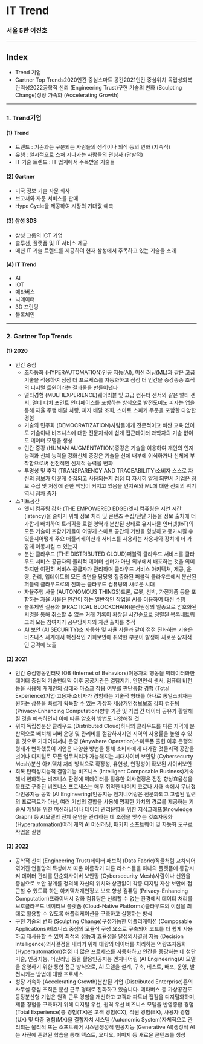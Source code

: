 # IT Trend

### 서울 5반 이진호

------

## Index

- Trend 기업
- Gartner Top Trends2020인간 중심스마트 공간2021인간 중심위치 독립성회복 탄력성2022공학적 신뢰 (Engineering Trust)구현 기술의 변화 (Sculpting Change)성장 가속화 (Accelerating Growth)

------

### 1. Trend기업

#### (1) Trend

- 트랜드 : 기존과는 구분되는 사람들의 생각이나 의식 등의 변화 (지속적)
- 유행 : 일시적으로 스쳐 지나가는 사람들의 관심사 (단발적)
- IT 기술 트렌드 : IT 업계에서 주목받을 기술들

#### (2) Gartner

- 미국 정보 기술 자문 회사
- 보고서와 자문 서비스를 판매
- Hype Cycle을 제공하여 시장의 기대값 예측

#### (3) 삼성 SDS

- 삼성 그룹의 ICT 기업
- 솔루션, 플랫폼 및 IT 서비스 제공
- 매년 IT 기술 트렌드를 제공하여 현재 삼성에서 주목하고 있는 기술을 소개

#### (4) IT Trend

- AI
- IOT
- 메타버스
- 빅데이터
- 3D 프린팅
- 블록체인

------

### 2. Gartner Top Trends

#### (1) 2020

- 인간 중심
  - 초자동화 (HYPERAUTOMATION)인공 지능(AI), 머신 러닝(ML)과 같은 고급 기술을 적용하여 점점 더 프로세스를 자동화하고 점점 더 인간을 증강종종 조직의 디지털 트윈이라는 결과물을 만들어낸다
  - 멀티경험 (MULTIEXPERIENCE)웨어러블 및 고급 컴퓨터 센서와 같은 멀티 센서, 멀티 터치 포인트 인터페이스를 포함하는 방식으로 발전도미노 피자는 앱을 통해 자율 주행 배달 차량, 피자 배달 조회, 스마트 스피커 주문을 포함한 다양한 경험
  - 기술의 민주화 (DEMOCRATIZATION)사람들에게 전문적이고 비싼 교육 없이도 기술이나 비즈니스에 대한 전문지식에 쉽게 접근데이터 과학자의 기술 없이도 데이터 모델을 생성
  - 인간 증강 (HUMAN AUGMENTATION)증강은 기술을 이용하여 개인의 인지 능력과 신체 능력을 강화신체 증강은 기술을 신체 내부에 이식하거나 신체에 부착함으로써 선천적인 신체적 능력을 변화
  - 투명성 및 추적 (TRANSPARENCY AND TRACEABILITY)소비자 스스로 자신의 정보가 어떻게 수집되고 사용되는지 점점 더 자세히 알게 되면서 기업은 정보 수집 및 저장에 관한 책임이 커지고 있음을 인지AI와 ML에 대한 신뢰의 위기 역시 점차 증가
- 스마트공간
  - 엣지 컴퓨팅 강화 (THE EMPOWERED EDGE)엣지 컴퓨팅은 지연 시간(latency)을 줄이기 위해 정보 처리 및 콘텐츠 수집/전달 기능을 정보 출처에 더 가깝게 배치하여 트래픽을 로컬 영역과 분산된 상태로 유지사물 인터넷(IoT)의 모든 기술이 포함기기들이 어떻게 스마트 공간의 기반을 형성하고 증가시킬 수 있을지어떻게 주요 애플리케이션과 서비스를 사용하는 사용자와 장치에 더 가깝게 이동시킬 수 있는지
  - 분산 클라우드 (THE DISTRIBUTED CLOUD)퍼블릭 클라우드 서비스를 클라우드 서비스 공급자의 물리적 데이터 센터가 아닌 외부에서 배포하는 것을 의미하지만 여전히 서비스 공급자가 관리하며 클라우드 서비스 아키텍처, 제공, 운영, 관리, 업데이트의 모든 측면을 담당앙 집중화된 퍼블릭 클라우드에서 분산된 퍼블릭 클라우드로의 진화는 클라우드 컴퓨팅의 새로운 시대
  - 자율주행 사물 (AUTONOMOUS THINGS)드론, 로봇, 선박, 가전제품 등을 포함하는 자율 사물은 인간이 하는 일반적인 작업을 AI를 이용하여 대신 수행
  - 블록체인 실용화 (PRACTICAL BLOCKCHAIN)분산원장의 일종으로 암호화된 서명을 통해 취소할 수 없는 거래 기록이 확장된 시간순으로 정렬된 목록네트워크의 모든 참여자가 공유당사자의 자산 출처를 추적
  - AI 보안 (AI SECURITY)초 자동화 및 자율 사물과 같이 점점 진화하는 기술은 비즈니스 세계에서 혁신적인 기회보안에 취약한 부분이 발생해 새로운 잠재적인 공격에 노출

#### (2) 2021

- 인간 중심행동인터넷 IOB (Internet of Behaviors)이용자의 행동을 빅데이터화한 데이터 중심적 기술팬데믹 이후 공공기관은 열탐지기, 안면인식 센서, 컴퓨터 비전 등을 사용해 개개인의 상태와 마스크 착용 여부를 판단통합 경험 (Total Experience)기업·고용자·소비자가 경험하는 기술적 형태를 하나로 통일소비자는 원하는 상품을 빠르게 획득할 수 있는 가상화 세상개인정보보호 강화 컴퓨팅 (Privacy-Enhancing Computation)향후 기관 및 기업 간 데이터 공유가 활발해질 것을 예측하면서 이에 따른 암호화 방법도 다양해질 것
- 위치 독립성분산 클라우드 (Distributed Cloud)하나의 클라우드를 다른 지역에 분산적으로 배치해 서버 운영 및 관리비를 절감하저지연 지역의 사용률을 높일 수 있을 것으로 기대어디서나 운영 (Anywhere Operation)스마트폰 출현 이후 은행의 형태가 변화했듯이 기업은 다양한 방법을 통해 소비자에게 다가갈 것물리적 공간을 벗어나 디지털로 모든 업무처리가 가능해지는 시대사이버 보안망 (Cybersecurty Mesh)분산 아키텍처 처리 방식으로 확장성, 유연성, 안정성이 확보된 사이버보안
- 회복 탄력성지능적 결합기능 비즈니스 (Intelligent Composable Business)계속해서 변화하는 비즈니스 환경에 빅데이터를 활용한 의사결정은 점점 향상효율성을 목표로 구축된 비즈니스 프로세스는 매우 취약한 나머지 코로나 사태 속에서 무너졌다인공지능 공학 (AI Engineering)인공지능 엔지니어링은 전문화되고 고립된 일련의 프로젝트가 아닌, 여러 기법의 결합을 사용해 명확한 가치의 경로를 제공하는 기술AI 개발을 위한 머신러닝이나 데이터 관리운영을 위한 지식그래프(Knowledge Graph) 등 AI모델의 전체 운영을 관리하는 데 초점을 맞추는 것초자동화 (Hyperautomation)여러 개의 AI 머신러닝, 패키지 소프트웨어 및 자동화 도구로 작업을 실행

#### (3) 2022

- 공학적 신뢰 (Engineering Trust)데이터 패브릭 (Data Fabric)직물처럼 교차되어 엮어진 연결망의 특성에서 따온 이름각기 다른 리소스들을 하나의 플랫폼에 통합시켜 데이터 관리를 단순화사이버 보안망 (Cybersecurity Mesh)사람이나 신원을 중심으로 보안 경계를 정의해 자신의 위치와 상관없이 각종 디지털 자산 보안에 접근할 수 있도록 하는 아키텍처개인정보 보호 향상 컴퓨팅 (Privacy-Enhancing Computation)프라이버시 강화 컴퓨팅은 신뢰할 수 없는 환경에서 데이터 처리를 보호클라우드 네이티브 플랫폼 (Cloud-Native Platforms)클라우드의 이점을 최대로 활용할 수 있도록 애플리케이션을 구축하고 실행하는 방식
- 구현 기술의 변화 (Sculpting Change)구성가능한 어플리케이션 (Composable Applications)비즈니스 중심의 모듈식 구성 요소로 구축되어 코드를 더 쉽게 사용하고 재사용할 수 있어 최적의 성능과 효율성을 달성의사결정 지능 (Decision Intelligence)의사결정을 내리기 위해 대량의 데이터를 처리하는 역량초자동화 (Hyperautomation)점점 더 많은 프로세스를 자동화하고 인간을 증강하는 데 첨단 기술, 인공지능, 머신러닝 등을 활용인공지능 엔지니어링 (AI Engineering)AI 모델을 운영하기 위한 통합 접근 방식으로, AI 모델을 설계, 구축, 테스트, 배포, 운영, 발전시키는 방법에 대한 프로세스
- 성장 가속화 (Accelerating Growth)분산된 기업 (Distributed Enterprise)존의 사무실 중심 조직은 분산 근무 형태로 진화하고 있습니다. 메타버스 등 가상공간도 등장분산형 기업은 원격 근무 경험을 개선하고 고객과 파트너 접점을 디지털화하며, 제품 경험을 구축하기 위해 디지털 우선, 원격 우선 비즈니스 모델을 반영종합 경험 (Total Experience)총 경험(TX)은 고객 경험(CX), 직원 경험(EX), 사용자 경험(UX) 및 다중 경험(MX)을 결합자치 시스템 (Autonomic System)자체적으로 관리되는 물리적 또는 소프트웨어 시스템생성적 인공지능 (Generative AI)생성적 AI는 사전에 훈련된 학습을 통해 텍스트, 오디오, 이미지 등 새로운 콘텐츠를 생성